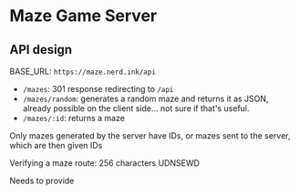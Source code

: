# Maze Game Server

## API design
BASE_URL: `https://maze.nerd.ink/api`

- `/mazes`: 301 response redirecting to `/api`
- `/mazes/random`: generates a random maze and returns it as JSON, already possible on the client side... not sure if that's useful.
- `/mazes/:id`: returns a maze

Only mazes generated by the server have IDs, or mazes sent to the server, which are then given IDs


Verifying a maze route:
256 characters
UDNSEWD

Needs to provide